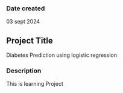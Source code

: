 ### Date created
03 sept 2024

## Project Title
Diabetes Prediction using logistic regression

### Description
This is learning Project
